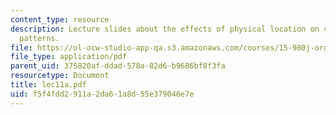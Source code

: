 ```yaml
---
content_type: resource
description: Lecture slides about the effects of physical location on communication
  patterns.
file: https://ol-ocw-studio-app-qa.s3.amazonaws.com/courses/15-980j-organizing-for-innovative-product-development-spring-2007/f5f4fdd2911a2da61a8d55e379046e7e_lec11a.pdf
file_type: application/pdf
parent_uid: 375820af-ddad-578a-82d6-b9686bf8f3fa
resourcetype: Document
title: lec11a.pdf
uid: f5f4fdd2-911a-2da6-1a8d-55e379046e7e
---
```

